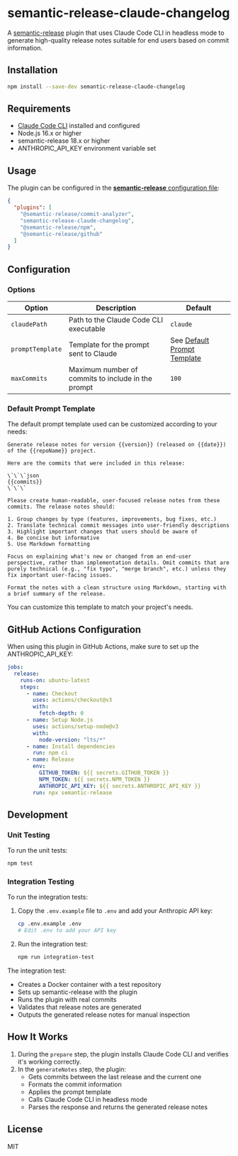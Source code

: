 # semantic-release-claude-changelog

A [semantic-release](https://github.com/semantic-release/semantic-release) plugin that uses Claude Code CLI in headless mode to generate high-quality release notes suitable for end users based on commit information.

## Installation

```bash
npm install --save-dev semantic-release-claude-changelog
```

## Requirements

- [Claude Code CLI](https://docs.anthropic.com/en/docs/claude-code) installed and configured
- Node.js 16.x or higher
- semantic-release 18.x or higher
- ANTHROPIC_API_KEY environment variable set

## Usage

The plugin can be configured in the [**semantic-release** configuration file](https://github.com/semantic-release/semantic-release/blob/master/docs/usage/configuration.md#configuration):

```json
{
  "plugins": [
    "@semantic-release/commit-analyzer",
    "semantic-release-claude-changelog",
    "@semantic-release/npm",
    "@semantic-release/github"
  ]
}
```

## Configuration

### Options

| Option | Description | Default |
|--------|-------------|---------|
| `claudePath` | Path to the Claude Code CLI executable | `claude` |
| `promptTemplate` | Template for the prompt sent to Claude | See [Default Prompt Template](#default-prompt-template) |
| `maxCommits` | Maximum number of commits to include in the prompt | `100` |

### Default Prompt Template

The default prompt template used can be customized according to your needs:

```
Generate release notes for version {{version}} (released on {{date}}) of the {{repoName}} project.

Here are the commits that were included in this release:

\`\`\`json
{{commits}}
\`\`\`

Please create human-readable, user-focused release notes from these commits. The release notes should:

1. Group changes by type (features, improvements, bug fixes, etc.)
2. Translate technical commit messages into user-friendly descriptions
3. Highlight important changes that users should be aware of
4. Be concise but informative
5. Use Markdown formatting

Focus on explaining what's new or changed from an end-user perspective, rather than implementation details. Omit commits that are purely technical (e.g., "fix typo", "merge branch", etc.) unless they fix important user-facing issues.

Format the notes with a clean structure using Markdown, starting with a brief summary of the release.
```

You can customize this template to match your project's needs.

## GitHub Actions Configuration

When using this plugin in GitHub Actions, make sure to set up the ANTHROPIC_API_KEY:

```yaml
jobs:
  release:
    runs-on: ubuntu-latest
    steps:
      - name: Checkout
        uses: actions/checkout@v3
        with:
          fetch-depth: 0
      - name: Setup Node.js
        uses: actions/setup-node@v3
        with:
          node-version: "lts/*"
      - name: Install dependencies
        run: npm ci
      - name: Release
        env:
          GITHUB_TOKEN: ${{ secrets.GITHUB_TOKEN }}
          NPM_TOKEN: ${{ secrets.NPM_TOKEN }}
          ANTHROPIC_API_KEY: ${{ secrets.ANTHROPIC_API_KEY }}
        run: npx semantic-release
```

## Development

### Unit Testing

To run the unit tests:

```bash
npm test
```

### Integration Testing

To run the integration tests:

1. Copy the `.env.example` file to `.env` and add your Anthropic API key:
   ```bash
   cp .env.example .env
   # Edit .env to add your API key
   ```

2. Run the integration test:
   ```bash
   npm run integration-test
   ```

The integration test:
- Creates a Docker container with a test repository
- Sets up semantic-release with the plugin
- Runs the plugin with real commits
- Validates that release notes are generated
- Outputs the generated release notes for manual inspection

## How It Works

1. During the `prepare` step, the plugin installs Claude Code CLI and verifies it's working correctly.
2. In the `generateNotes` step, the plugin:
   - Gets commits between the last release and the current one
   - Formats the commit information
   - Applies the prompt template
   - Calls Claude Code CLI in headless mode
   - Parses the response and returns the generated release notes

## License

MIT